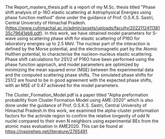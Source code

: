 The Report_masters_thesis.pdf is a report of my M.Sc. thesis titled "Phase shift analysis of p-16O elastic scattering at Astrophysical Energies using phase function method" done under the guidance of Prof. O.S.K.S. Sastri, Central University of Himachal Pradesh. (https://www.cuhimachal.ac.in/admin/assets/uploads/faculty/202211241138135c79641eb8.pdf).
In this work, we have obtained model parameters for S-wave using scattering phase shift for elastic scattering of P16O for laboratory energies up to 2.5 MeV. The nuclear part of the interaction is defined by the Morse potential, and the electromagnetic part by the Atomic Hulthen potential, to characterise the nucleon-nucleus elastic scattering. Phase shift calculations for 2S1/2 of P16O have been performed using the phase function approach, and model parameters are optimized by minimizing the mean squared error (MSE) between the experimental data and the computed scattering phase shifts. The simulated phase shifts for 2S1/2 are found to be in good agreement with the expected phase shifts, with an MSE of 0.47 achieved for the model parameters.



The Cluster_Formation_Model.pdf is a paper titled "Alpha preformation probability from Cluster Formation Model using AME-2020" which is also done under the guidance of Prof. O.S.K.S. Sastri, Central University of Himachal Pradesh.In this work, we examined the alpha-cluster preformation factors for the actinide region to confirm the relative longevity of odd N nuclei compared to their even N neighbors using experimental BEs from the atomic mass evaluation in AME2020. This can be found at https://inspirehep.net/literature/2765491.

